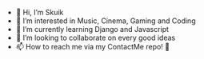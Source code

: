 - 👋 Hi, I’m Skuik
- 👀 I’m interested in Music, Cinema, Gaming and Coding
- 🌱 I’m currently learning Django and Javascript
- 💞️ I’m looking to collaborate on every good ideas
- 📫 How to reach me via my ContactMe repo! 🙂

<!---
Skuik/Skuik is a ✨ special ✨ repository because its `README.md` (this file) appears on your GitHub profile.
You can click the Preview link to take a look at your changes.
--->
